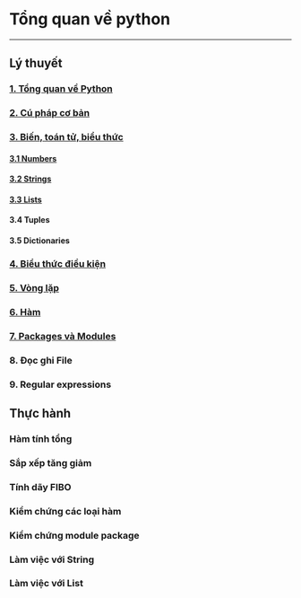 # Tổng quan về python
---
## Lý thuyết
### [1. Tổng quan về Python](docs/python-overview.md)
### [2. Cú pháp cơ bản](docs/python-syntax.md)
### [3. Biến, toán tử, biểu thức](docs/variables-operator.md)
#### [3.1 Numbers](docs/numbers.md)
#### [3.2 Strings](docs/string.md)
#### [3.3 Lists](docs/list.md)
#### 3.4 Tuples
#### 3.5 Dictionaries
### [4. Biểu thức điều kiện](docs/conditional.md)
### [5. Vòng lặp](docs/loop.md)
### [6. Hàm](docs/function.md)
### [7. Packages và Modules](docs/module-package.md)
### 8. Đọc ghi File
### 9. Regular expressions

## Thực hành
### Hàm tính tổng
### Sắp xếp tăng giảm
### Tính dãy FIBO
### Kiểm chứng các loại hàm
### Kiểm chứng module package
### Làm việc với String
### Làm việc với List
